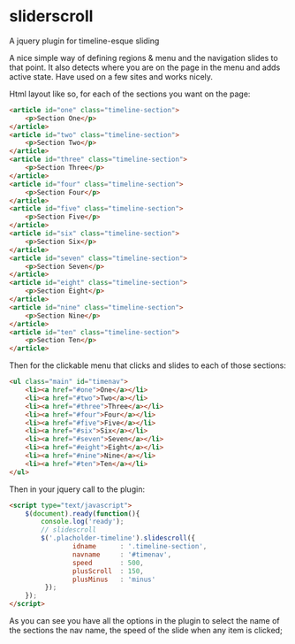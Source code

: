 sliderscroll
============

A jquery plugin for timeline-esque sliding

A nice simple way of defining regions & menu and the navigation slides to that point.
It also detects where you are on the page in the menu and adds active state. Have used on a few sites and works nicely.

Html layout like so, for each of the sections you want on the page:
```html
<article id="one" class="timeline-section">
    <p>Section One</p>
</article>
<article id="two" class="timeline-section">
    <p>Section Two</p>
</article>
<article id="three" class="timeline-section">
    <p>Section Three</p>
</article>
<article id="four" class="timeline-section">
    <p>Section Four</p>
</article>
<article id="five" class="timeline-section">
    <p>Section Five</p>
</article>
<article id="six" class="timeline-section">
    <p>Section Six</p>
</article>
<article id="seven" class="timeline-section">
    <p>Section Seven</p>
</article>
<article id="eight" class="timeline-section">
    <p>Section Eight</p>
</article>
<article id="nine" class="timeline-section">
    <p>Section Nine</p>
</article>
<article id="ten" class="timeline-section">
    <p>Section Ten</p>
</article>
```

Then for the clickable menu that clicks and slides to each of those sections:
```html
<ul class="main" id="timenav">
    <li><a href="#one">One</a></li>
    <li><a href="#two">Two</a></li>
    <li><a href="#three">Three</a></li>
    <li><a href="#four">Four</a></li>
    <li><a href="#five">Five</a></li>
    <li><a href="#six">Six</a></li>
    <li><a href="#seven">Seven</a></li>
    <li><a href="#eight">Eight</a></li>
    <li><a href="#nine">Nine</a></li>
    <li><a href="#ten">Ten</a></li>
</ul>
```

Then in your jquery call to the plugin:
```html
<script type="text/javascript">
    $(document).ready(function(){
        console.log('ready');
        // slidescroll
        $('.placholder-timeline').slidescroll({
                idname      : '.timeline-section',
                navname     : '#timenav',
                speed       : 500,
                plusScroll  : 150,
                plusMinus   : 'minus'
         });
    });
</script>
```

As you can see you have all the options in the plugin to select the name of the sections
the nav name, the speed of the slide when any item is clicked;

